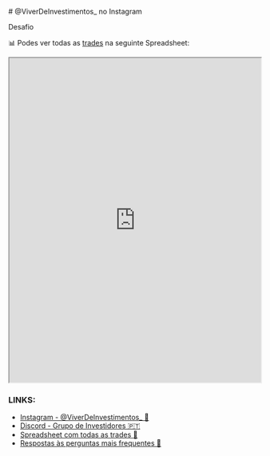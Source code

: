 <br>
# @ViverDeInvestimentos_ no Instagram

Desafio

📊 Podes ver todas as [trades](https://docs.google.com/spreadsheets/d/170a-fq7Pc1XxwtpfBumxKdZ9QLgExr5dLnvPS4g1_hg/) na seguinte Spreadsheet:

<iframe src="https://docs.google.com/spreadsheets/d/170a-fq7Pc1XxwtpfBumxKdZ9QLgExr5dLnvPS4g1_hg/" style="width:100%;height:650px;"></iframe>

### LINKS:

- [Instagram - @ViverDeInvestimentos_ 🔗](https://www.instagram.com/viverdeinvestimentos_/)
- [Discord - Grupo de Investidores 🇵🇹](https://discord.com/invite/BkRRBWdJG2)
- [Spreadsheet com todas as trades 📝](https://discord.com/invite/BkRRBWdJG2)
- [Respostas às perguntas mais frequentes 📘](https://docs.google.com/document/d/1z_dtD65isd2-e50LvfJR9oyLEWl3WvblNQyap4FN7YU)

<style>header {display: none;} </style>
